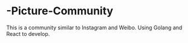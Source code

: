 # -Picture-Community
This is a community similar to Instagram and Weibo. Using Golang and React to develop.

